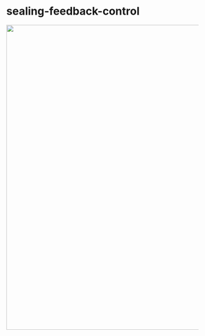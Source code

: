 # sealing-feedback-control

<img src="https://github.com/maggielovedd/sealing-feedback-control/blob/main/feedback.gif" width="800" alt="">
